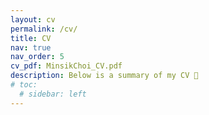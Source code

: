 ```yaml
---
layout: cv
permalink: /cv/
title: CV
nav: true
nav_order: 5
cv_pdf: MinsikChoi_CV.pdf
description: Below is a summary of my CV 🙂
# toc:
  # sidebar: left
---
```

